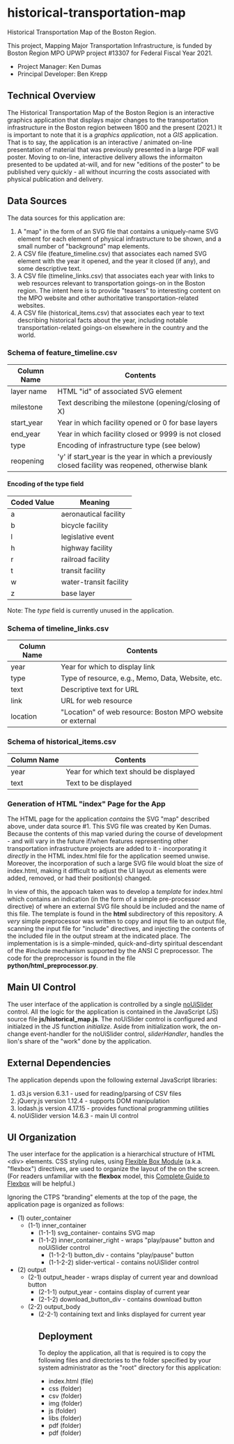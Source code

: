 # historical-transportation-map
Historical Transportation Map of the Boston Region.

This project, Mapping Major Transportation Infrastructure, is funded by Boston Region MPO UPWP project #13307 for Federal Fiscal Year 2021.

* Project Manager: Ken Dumas
* Principal Developer: Ben Krepp

## Technical Overview
The Historical Transportation Map of the Boston Region is an interactive graphics application that displays
major changes to the transportation infrastructure in the Boston region between 1800 and the present (2021.)
It is important to note that it is a _graphics application_, not a _GIS_ application. 
That is to say, the application is an interactive / animated on-line presentation of material that was
previously presented in a large PDF wall poster. 
Moving to on-line, interactive delivery allows the informaiton presented to be updated at-will, 
and for new "editions of the poster" to be published very quickly - all without incurring the costs
associated with physical publication and delivery.

## Data Sources
The data sources for this application are:
1. A "map" in the form of an SVG file that contains a uniquely-name SVG element for each element of physical infrastructure to be shown,
and a small number of "background" map elements.
2. A CSV file (feature_timeline.csv) that associates each named SVG element with the year it opened, and the year it closed (if any), 
and some descriptive text.
3. A CSV file (timeline_links.csv) that associates each year with links to web resources relevant to transportation goings-on in the Boston region.
The intent here is to provide "teasers" to interesting content on the MPO website and other authoritative transportation-related websites.
4. A CSV file (historical_items.csv) that associates each year to text describing historical facts about the year, including notable transportation-related
goings-on elsewhere in the country and the world.

### Schema of feature_timeline.csv
| Column Name     | Contents |
| --------------- | -------- |
| layer name | HTML "id" of associated SVG element |
| milestone | Text describing the milestone (opening/closing of X) |
| start_year | Year in which facility opened or 0 for base layers |
| end_year | Year in which facility closed or 9999 is not closed |
| type | Encoding of infrastructure type (see below) |
| reopening | 'y' if start_year is the year in which a previously closed facility was reopened, otherwise blank |

#### Encoding of the __type__ field
| Coded Value     | Meaning |
| --------------- | -------- |
| a  | aeronautical facility |
| b  | bicycle facility |
| l  | legislative event | 
| h  | highway facility |
| r  | railroad facility |
| t  | transit facility |
| w  | water-transit facility |
| z  | base layer |

Note: The _type_ field is currently unused in the application.

### Schema of timeline_links.csv
| Column Name     | Contents |
| --------------- | -------- |
| year | Year for which to display link |
| type | Type of resource, e.g., Memo, Data, Website, etc. |
| text | Descriptive text for URL |
| link | URL for web resource |
| location | "Location" of web resource: Boston MPO website or external |

### Schema of historical_items.csv
| Column Name     | Contents |
| --------------- | -------- |
| year | Year for which text should be displayed |
| text | Text to be displayed |

### Generation of HTML "index" Page for the App
The HTML page for the application _contains_ the SVG "map" described above,
under data source #1. This SVG file was created by Ken Dumas. Because the
contents of this map varied during the course of development - and will vary
in the future if/when features representing other transportation infrastructure
projects are added to it - incorporating it _directly_ in the HTML index.html 
file for the application seemed unwise. Moreover, the incorporation of such
a large SVG file would bloat the size of index.html, making it difficult to
adjust the UI layout as elements were added, removed, or had their position(s) 
changed.

In view of this, the appoach taken was to develop a _template_ for index.html which
contains an indication (in the form of a simple pre-processor directive) of where
an external SVG file should be included and the name of this file. 
The template is found in the __html__ subdirectory of this repository.
A _very_ simple preprocessor was written to copy and input file to an output file,
scanning the input file for "include" directives, and injecting the contents of the
included file in the output stream at the indicated place. The implementation is 
is a simple-minded, quick-and-dirty spiritual descendant of the #include 
mechanism supported by the ANSI C preprocessor. 
The code for the preprocessor is found in the file __python/html_preprocessor.py__.

## Main UI Control
The user interface of the application is controlled by a single [noUiSlider](https://refreshless.com/nouislider/) control.
All the logic for the application is contained in the JavaScript (JS) source file __js/historical_map.js__.
The noUiSlider control is configured and initialzed in the JS function _initialize_.
Aside from initialization work, the on-change event-handler for the noUiSlider control, _sliderHandler_, 
handles the lion's share of the "work" done by the application.

## External Dependencies
The application depends upon the following external JavaScript libraries:
1. d3.js version 6.3.1 - used for reading/parsing of CSV files
2. jQuery.js version 1.12.4 - supports DOM manipulation
3. lodash.js version 4.17.15 - provides functional programming utilities
4. noUiSlider version 14.6.3 - main UI control

## UI Organization
The user interface for the application is a hierarchical structure of HTML \<div\> elements.
CSS styling rules, using [Flexible Box Module](https://developer.mozilla.org/en-US/docs/Web/CSS/CSS_Flexible_Box_Layout/Basic_Concepts_of_Flexbox) 
(a.k.a. "flexbox") directives, are used to organize the layout of the <divs> on the screen.
(For readers unfamiliar with the __flexbox__ model, this [Complete Guide to Flexbox](https://css-tricks.com/snippets/css/a-guide-to-flexbox/)
will be helpful.)

Ignoring the CTPS "branding" elements at the top of the page, the application page is organized as follows:
* (1) outer_container
    * (1-1) inner_container
        * (1-1-1) svg_container- contains SVG map
        * (1-1-2) inner_container_right - wraps "play/pause" button and noUiSlider control
            * (1-1-2-1) button_div - contains "play/pause" button 
            * (1-1-2-2) slider-vertical - contains noUiSlider control
* (2) output 
    * (2-1) output_header - wraps display of current year and download button
        * (2-1-1) output_year  - contains display of current year
        * (2-1-2) download_button_div - contains download button
    * (2-2) output_body
        * (2-2-1) <table> containing text and links displayed for current year   
		
## Deployment
To deploy the application, all that is required is to copy the following files and directories to the
folder specified by your system administrator as the "root" directory for this application:
* index.html (file)
* css (folder)
* csv (folder)
* img (folder)
* js (folder)
* libs (folder)
* pdf (folder)
* pdf (folder)
